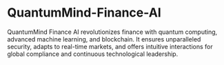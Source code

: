 # QuantumMind-Finance-AI
QuantumMind Finance AI revolutionizes finance with quantum computing, advanced machine learning, and blockchain. It ensures unparalleled security, adapts to real-time markets, and offers intuitive interactions for global compliance and continuous technological leadership.
